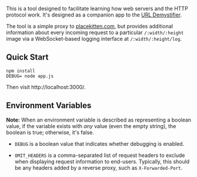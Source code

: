 This is a tool designed to facilitate learning how web servers
and the HTTP protocol work. It's designed as a companion app to
the [URL Demystifier][].

The tool is a simple proxy to [placekitten.com][], but provides
additional information about every incoming request to a particular
`/:width/:height` image via a WebSocket-based logging interface at
`/:width/:height/log`.

## Quick Start

```
npm install
DEBUG= node app.js
```

Then visit http://localhost:3000/.

## Environment Variables

**Note:** When an environment variable is described as representing a
boolean value, if the variable exists with *any* value (even the empty
string), the boolean is true; otherwise, it's false.

* `DEBUG` is a boolean value that indicates whether debugging is enabled.

* `OMIT_HEADERS` is a comma-separated list of request headers to
  exclude when displaying request information to end-users. Typically,
  this should be any headers added by a reverse proxy, such as
  `X-Forwarded-Port`.

<!-- Links -->

  [URL Demystifier]: https://github.com/toolness/url-demystifier
  [placekitten.com]: http://placekitten.com/

